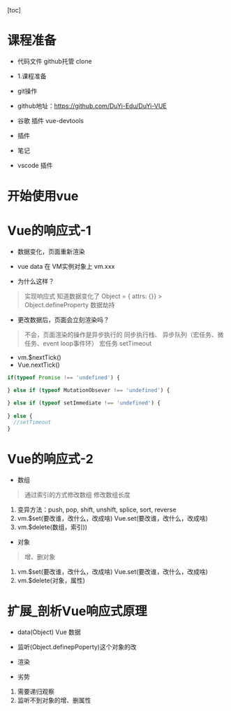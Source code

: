 [toc]
# 课程准备
- 代码文件 github托管 clone
- 1.课程准备
- git操作
- github地址：https://github.com/DuYi-Edu/DuYi-VUE

- 谷歌 插件 vue-devtools
- 插件

- 笔记

- vscode 插件

# 开始使用vue



# Vue的响应式-1
  - 数据变化，页面重新渲染
  - vue data 在 VM实例对象上 vm.xxx

  - 为什么这样？
  > 实现响应式
  > 知道数据变化了
  > Object = { attrs: {}}
    > Object.defineProperty 数据劫持

  - 更改数据后，页面会立刻渲染吗？
  > 不会，页面渲染的操作是异步执行的
  > 同步执行栈、 异步队列（宏任务、微任务、event loop事件环）
  > 宏任务 setTimeout


- vm.$nextTick()
- Vue.nextTick()

```js
if(typeof Promise !== 'undefined') {

} else if (typeof MutationObsever !== 'undefined') {

} else if (typeof setImmediate !== 'undefined') {
  
} else {
  //setTimeout
}
```



# Vue的响应式-2

- 数组
>通过索引的方式修改数组
>修改数组长度

1. 变异方法：push, pop, shift, unshift, splice, sort, reverse
2. vm.$set(要改谁，改什么，改成啥)  Vue.set(要改谁，改什么，改成啥)
3. vm.$delete(数组，索引))

- 对象
>增、删对象
1. vm.$set(要改谁，改什么，改成啥)  Vue.set(要改谁，改什么，改成啥)
2. vm.$delete(对象，属性)


# 扩展_剖析Vue响应式原理
- data(Object) Vue 数据 
- 监听(Object.definepPoperty)这个对象的改
- 渲染


- 劣势
1. 需要递归观察
2. 监听不到对象的增、删属性